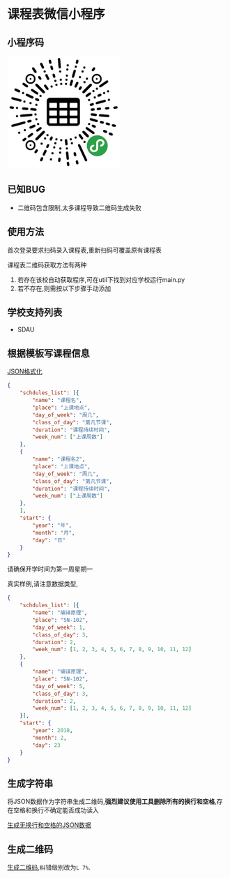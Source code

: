 # 课程表微信小程序


## 小程序码

![小程序码](img/gh.jpg)

## 已知BUG
* 二维码包含限制,太多课程导致二维码生成失败

## 使用方法

首次登录要求扫码录入课程表,重新扫码可覆盖原有课程表

课程表二维码获取方法有两种

1. 若存在该校自动获取程序,可在util下找到对应学校运行main.py
2. 若不存在,则需按以下步骤手动添加

## 学校支持列表

* SDAU

## 根据模板写课程信息

[JSON格式化](http://www.kjson.com/jsformat/)
```json
{
    "schdules_list": [{
        "name": "课程名",
        "place": "上课地点",
        "day_of_week": "周几",
        "class_of_day": "第几节课",
        "duration": "课程持续时间",
        "week_num": ["上课周数"]
    },
    {
        "name": "课程名2",
        "place": "上课地点",
        "day_of_week": "周几",
        "class_of_day": "第几节课",
        "duration": "课程持续时间",
        "week_num": ["上课周数"]
    },
    ],
    "start": {
        "year": "年",
        "month": "月",
        "day": "日"
    }
}
```
请确保开学时间为第一周星期一

真实样例,请注意数据类型,
```json
{
    "schdules_list": [{
        "name": "编译原理",
        "place": "5N-102",
        "day_of_week": 1,
        "class_of_day": 3,
        "duration": 2,
        "week_num": [1, 2, 3, 4, 5, 6, 7, 8, 9, 10, 11, 12]
    },
    {
        "name": "编译原理",
        "place": "5N-102",
        "day_of_week": 5,
        "class_of_day": 3,
        "duration": 2,
        "week_num": [1, 2, 3, 4, 5, 6, 7, 8, 9, 10, 11, 12]
    }],
    "start": {
        "year": 2018,
        "month": 2,
        "day": 23
    }
}
```

## 生成字符串

将JSON数据作为字符串生成二维码,**强烈建议使用工具删除所有的换行和空格**,存在空格和换行不确定能否成功读入

[生成无换行和空格的JSON数据](http://www.kjson.com/jsonparser/)

## 生成二维码
[生成二维码](http://www.kjson.com/qr/),纠错级别改为`L 7%`.

